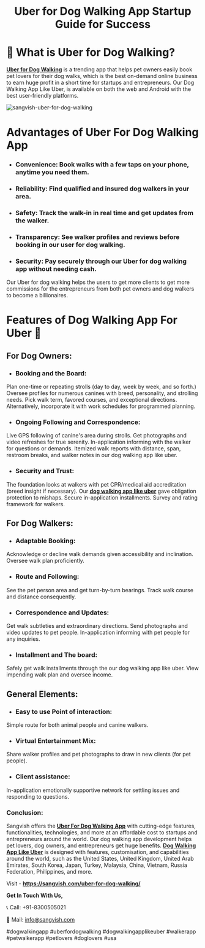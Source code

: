<h1 align="center">Uber for Dog Walking App Startup Guide for Success</h1>

# 🐾 What is Uber for Dog Walking?

**[Uber for Dog Walking](https://sangvish.com/uber-for-dog-walking/)** is a trending app that helps pet owners easily book pet lovers for their dog walks, which is the best on-demand online business to earn huge profit in a short time for startups and entrepreneurs. Our Dog Walking App Like Uber, is available on both the web and Android with the best user-friendly platforms. 

![sangvish-uber-for-dog-walking ](https://github.com/sangvishtechnologies/uber-for-dog-walking/assets/161323540/381d8ad6-d3f4-4005-a436-da1ac3f4d832)


# Advantages of Uber For Dog Walking App
* ### Convenience: Book walks with a few taps on your phone, anytime you need them.
* ### Reliability: Find qualified and insured dog walkers in your area.
* ### Safety: Track the walk-in in real time and get updates from the walker.
* ### Transparency: See walker profiles and reviews before booking in our user for dog walking.
* ### Security: Pay securely through our Uber for dog walking app without needing cash.

Our Uber for dog walking helps the users to get more clients to get more commissions for the entrepreneurs from both pet owners and dog walkers to become a billionaires.

# Features of Dog Walking App For Uber 🐾 
## For Dog Owners:
* ### Booking and the Board:
Plan one-time or repeating strolls (day to day, week by week, and so forth.) Oversee profiles for numerous canines with breed, personality, and strolling needs. Pick walk term, favored courses, and exceptional directions. Alternatively, incorporate it with work schedules for programmed planning.
* ### Ongoing Following and Correspondence:
Live GPS following of canine's area during strolls. Get photographs and video refreshes for true serenity. In-application informing with the walker for questions or demands. Itemized walk reports with distance, span, restroom breaks, and walker notes in our dog walking app like uber.
* ### Security and Trust:
The foundation looks at walkers with pet CPR/medical aid accreditation (breed insight if necessary). Our **[dog walking app like uber](https://sangvish.com/uber-for-dog-walking/)** gave obligation protection to mishaps. Secure in-application installments. Survey and rating framework for walkers.
## For Dog Walkers:
* ### Adaptable Booking:
Acknowledge or decline walk demands given accessibility and inclination. Oversee walk plan proficiently.
* ### Route and Following:
See the pet person area and get turn-by-turn bearings. Track walk course and distance consequently.
* ### Correspondence and Updates:
Get walk subtleties and extraordinary directions. Send photographs and video updates to pet people. In-application informing with pet people for any inquiries.
* ### Installment and The board:
Safely get walk installments through the our dog walking app like uber. View impending walk plan and oversee income.
## General Elements:
* ### Easy to use Point of interaction:
 Simple route for both animal people and canine walkers.
* ### Virtual Entertainment Mix: 
Share walker profiles and pet photographs to draw in new clients (for pet people).
* ### Client assistance: 
In-application emotionally supportive network for settling issues and responding to questions.
### Conclusion:
Sangvish offers the **[Uber For Dog Walking App](https://sangvish.com/uber-for-dog-walking/)** with cutting-edge features, functionalities, technologies, and more at an affordable cost to startups and entrepreneurs around the world. Our dog walking app development helps pet lovers, dog owners, and entrepreneurs get huge benefits. **[Dog Walking App Like Uber](https://sangvish.com/uber-for-dog-walking/)** is designed with features, customisation, and capabilities around the world, such as the United States, United Kingdom, United Arab Emirates, South Korea, Japan, Turkey, Malaysia, China, Vietnam, Russia Federation, Philippines, and more.

Visit - **https://sangvish.com/uber-for-dog-walking/**

**Get In Touch With Us,**

📞 Call: +91-8300505021

📧 Mail: [info@sangvish.com](mailto:info@sangvish.com)

#dogwalkingapp #uberfordogwalking #dogwalkingapplikeuber #walkerapp #petwalkerapp #petlovers #doglovers #usa
